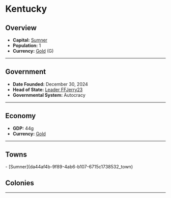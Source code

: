 <!--UNDEDITED FILE, remove this entire line if this file has been edited!-->
# <!--NAME-->Kentucky<!--NAME-->

## Overview

- **Capital:** <!--CAPITAL_LINK-->[Sumner](da44af4b-9f89-4ab6-b107-6715c1738532_town)<!--CAPITAL_LINK-->
- **Population:** <!--POPULATION-->1<!--POPULATION-->
- **Currency:** <!--CURRENCY_LINK-->[Gold](Gold_currency)<!--CURRENCY_LINK--> (<!--CURRENCY_ABV-->G<!--CURRENCY_ABV-->)

---

## Government

- **Date Founded:** <!--FOUNDED-->December 30, 2024<!--FOUNDED-->
- **Head of State:** <!--LEADER_TITLE_LINK-->[Leader FFJerry23](FFJerry23_user)<!--LEADER_TITLE_LINK-->
- **Governmental System:** <!--GOVERNMENT-->Autocracy<!--GOVERNMENT-->

---

## Economy

- **GDP:** <!--GDP-->44g<!--GDP-->
- **Currency:** <!--CURRENCY_LINK-->[Gold](Gold_currency)<!--CURRENCY_LINK-->

---

## Towns

<!--TOWNS-->- [Sumner](da44af4b-9f89-4ab6-b107-6715c1738532_town)<!--TOWNS-->

## Colonies

<!--COLONIES--><!--COLONIES-->

---